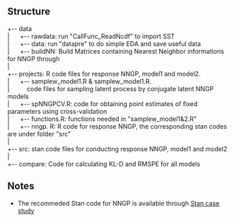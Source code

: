 
Structure
------------------
+-- data<br />
|   &nbsp;&nbsp;&nbsp;&nbsp;        +-- rawdata: run "CallFunc_ReadNcdf" to import SST<br />
|   &nbsp;&nbsp;&nbsp;&nbsp;        +-- data: run "datapre" to do simple EDA and save useful data<br />
|   &nbsp;&nbsp;&nbsp;&nbsp;       +-- buildNN: Build Matrices containing Nearest Neighbor informations for NNGP through<br />
|<br />
+-- projects: R code files for response NNGP, model1 and model2.<br />
|   &nbsp;&nbsp;&nbsp;&nbsp;     +-- samplew_model1.R & samplew_model1.R. <br />
|   &nbsp;&nbsp;&nbsp;&nbsp;&nbsp;&nbsp;&nbsp;&nbsp;    code files for sampling latent process by conjugate latent NNGP models<br />
|   &nbsp;&nbsp;&nbsp;&nbsp;       +-- spNNGPCV.R: code for obtaining point estimates of fixed parameters using cross-validation<br />
|   &nbsp;&nbsp;&nbsp;&nbsp;       +-- functions.R: functions needed in "samplew_model1&2.R"<br />
|   &nbsp;&nbsp;&nbsp;&nbsp;       +-- nngp. R: R code for response NNGP, the corresponding stan codes are under folder "src"<br />
|<br />
+-- src: stan code files for conducting response NNGP, model1 and model2<br />
|<br />
+-- compare:  Code for calculating KL-D and RMSPE for all models<br />


Notes
---------
* The recommeded Stan code for NNGP is available through [Stan case study](http://mc-stan.org/users/documentation/case-studies/nngp.html)





